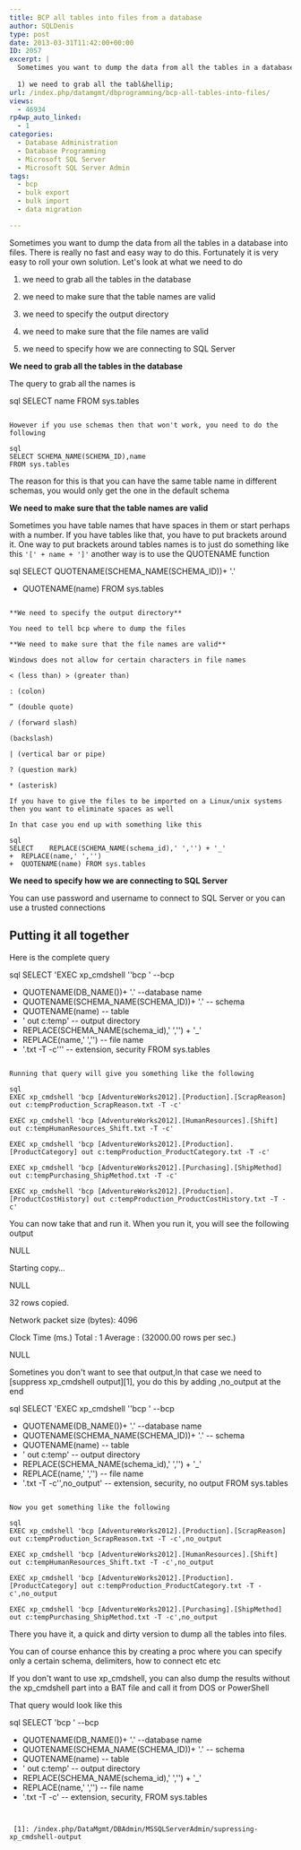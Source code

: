 ```yaml
---
title: BCP all tables into files from a database
author: SQLDenis
type: post
date: 2013-03-31T11:42:00+00:00
ID: 2057
excerpt: |
  Sometimes you want to dump the data from all the tables in a database into files. There is really no fast and easy way to do this. Fortunately it is very easy to roll your own solution. Let's look at what we need to do
  
  1) we need to grab all the tabl&hellip;
url: /index.php/datamgmt/dbprogramming/bcp-all-tables-into-files/
views:
  - 46934
rp4wp_auto_linked:
  - 1
categories:
  - Database Administration
  - Database Programming
  - Microsoft SQL Server
  - Microsoft SQL Server Admin
tags:
  - bcp
  - bulk export
  - bulk import
  - data migration

---
```

Sometimes you want to dump the data from all the tables in a database into files. There is really no fast and easy way to do this. Fortunately it is very easy to roll your own solution. Let's look at what we need to do

1) we need to grab all the tables in the database
  
2) we need to make sure that the table names are valid
  
3) we need to specify the output directory
  
4) we need to make sure that the file names are valid
  
5) we need to specify how we are connecting to SQL Server

**We need to grab all the tables in the database**
  
The query to grab all the names is

sql
SELECT name FROM sys.tables
```

However if you use schemas then that won't work, you need to do the following

sql
SELECT SCHEMA_NAME(SCHEMA_ID),name 
FROM sys.tables
```

The reason for this is that you can have the same table name in different schemas, you would only get the one in the default schema

**We need to make sure that the table names are valid**
  
Sometimes you have table names that have spaces in them or start perhaps with a number. If you have tables like that, you have to put brackets around it. One way to put brackets around tables names is to just do something like this `'[' + name + ']'` another way is to use the QUOTENAME function

sql
SELECT   QUOTENAME(SCHEMA_NAME(SCHEMA_ID))+ '.'
+  QUOTENAME(name) FROM sys.tables
```

**We need to specify the output directory**
  
You need to tell bcp where to dump the files

**We need to make sure that the file names are valid**
  
Windows does not allow for certain characters in file names

< (less than) > (greater than)
  
: (colon)
  
” (double quote)
  
/ (forward slash)
   
(backslash)
  
| (vertical bar or pipe)
  
? (question mark)
  
* (asterisk)
  
If you have to give the files to be imported on a Linux/unix systems then you want to eliminate spaces as well
  
In that case you end up with something like this

sql
SELECT    REPLACE(SCHEMA_NAME(schema_id),' ','') + '_' 
+  REPLACE(name,' ','') 
+  QUOTENAME(name) FROM sys.tables
```

**We need to specify how we are connecting to SQL Server**
  
You can use password and username to connect to SQL Server or you can use a trusted connections

## Putting it all together

Here is the complete query

sql
SELECT 'EXEC xp_cmdshell ''bcp '           --bcp
+  QUOTENAME(DB_NAME())+ '.'               --database name
+  QUOTENAME(SCHEMA_NAME(SCHEMA_ID))+ '.'  -- schema
+  QUOTENAME(name)						   -- table
+ ' out c:temp'                          -- output directory
+  REPLACE(SCHEMA_NAME(schema_id),' ','') + '_' 
+  REPLACE(name,' ','')                    -- file name
+ '.txt -T -c'''   -- extension, security 
FROM sys.tables
```

Running that query will give you something like the following

sql
EXEC xp_cmdshell 'bcp [AdventureWorks2012].[Production].[ScrapReason] out c:tempProduction_ScrapReason.txt -T -c'

EXEC xp_cmdshell 'bcp [AdventureWorks2012].[HumanResources].[Shift] out c:tempHumanResources_Shift.txt -T -c'

EXEC xp_cmdshell 'bcp [AdventureWorks2012].[Production].[ProductCategory] out c:tempProduction_ProductCategory.txt -T -c'

EXEC xp_cmdshell 'bcp [AdventureWorks2012].[Purchasing].[ShipMethod] out c:tempPurchasing_ShipMethod.txt -T -c'

EXEC xp_cmdshell 'bcp [AdventureWorks2012].[Production].[ProductCostHistory] out c:tempProduction_ProductCostHistory.txt -T -c'
```

You can now take that and run it. When you run it, you will see the following output

NULL
  
Starting copy…
  
NULL
  
32 rows copied.
  
Network packet size (bytes): 4096
  
Clock Time (ms.) Total : 1 Average : (32000.00 rows per sec.)
  
NULL

Sometines you don't want to see that output,In that case we need to [suppress xp_cmdshell output][1], you do this by adding ,no_output at the end

sql
SELECT 'EXEC xp_cmdshell ''bcp '           --bcp
+  QUOTENAME(DB_NAME())+ '.'               --database name
+  QUOTENAME(SCHEMA_NAME(SCHEMA_ID))+ '.'  -- schema
+  QUOTENAME(name)						   -- table
+ ' out c:temp'                          -- output directory
+  REPLACE(SCHEMA_NAME(schema_id),' ','') + '_' 
+  REPLACE(name,' ','')                    -- file name
+ '.txt -T -c'',no_output'   -- extension, security, no output 
FROM sys.tables
```

Now you get something like the following

sql
EXEC xp_cmdshell 'bcp [AdventureWorks2012].[Production].[ScrapReason] out c:tempProduction_ScrapReason.txt -T -c',no_output

EXEC xp_cmdshell 'bcp [AdventureWorks2012].[HumanResources].[Shift] out c:tempHumanResources_Shift.txt -T -c',no_output

EXEC xp_cmdshell 'bcp [AdventureWorks2012].[Production].[ProductCategory] out c:tempProduction_ProductCategory.txt -T -c',no_output

EXEC xp_cmdshell 'bcp [AdventureWorks2012].[Purchasing].[ShipMethod] out c:tempPurchasing_ShipMethod.txt -T -c',no_output
```

There you have it, a quick and dirty version to dump all the tables into files.

You can of course enhance this by creating a proc where you can specify only a certain schema, delimiters, how to connect etc etc

If you don't want to use xp\_cmdshell, you can also dump the results without the xp\_cmdshell part into a BAT file and call it from DOS or PowerShell

That query would look like this

sql
SELECT 'bcp '           --bcp
+  QUOTENAME(DB_NAME())+ '.'               --database name
+  QUOTENAME(SCHEMA_NAME(SCHEMA_ID))+ '.'  -- schema
+  QUOTENAME(name)						   -- table
+ ' out c:temp'                          -- output directory
+  REPLACE(SCHEMA_NAME(schema_id),' ','') + '_' 
+  REPLACE(name,' ','')                    -- file name
+ '.txt -T -c'   -- extension, security, 
FROM sys.tables
```


 [1]: /index.php/DataMgmt/DBAdmin/MSSQLServerAdmin/supressing-xp_cmdshell-output
